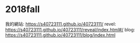 # 2018fall
我的網站: https://s40723111.github.io/40723111/
revel: https://s40723111.github.io/40723111/reveal/index.html#/
blog: https://s40723111.github.io/40723111/blog/index.html
